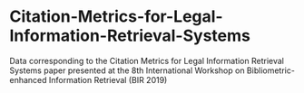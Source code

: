 # Citation-Metrics-for-Legal-Information-Retrieval-Systems
Data corresponding to the Citation Metrics for Legal Information Retrieval Systems paper presented at the 8th International Workshop on Bibliometric-enhanced Information Retrieval (BIR 2019)
